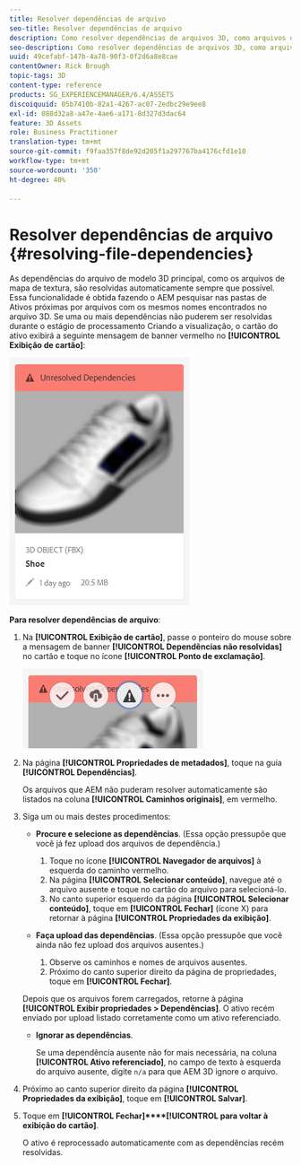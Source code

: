 ```yaml
---
title: Resolver dependências de arquivo
seo-title: Resolver dependências de arquivo
description: Como resolver dependências de arquivos 3D, como arquivos de mapa de textura quando a resolução automática falha.
seo-description: Como resolver dependências de arquivos 3D, como arquivos de mapa de textura quando a resolução automática falha.
uuid: 49cefabf-147b-4a78-90f3-0f2d6a8e8cae
contentOwner: Rick Brough
topic-tags: 3D
content-type: reference
products: SG_EXPERIENCEMANAGER/6.4/ASSETS
discoiquuid: 05b7410b-82a1-4267-ac07-2edbc29e9ee8
exl-id: 088d32a8-a47e-4ae6-a171-8d327d3dac64
feature: 3D Assets
role: Business Practitioner
translation-type: tm+mt
source-git-commit: f9faa357f8de92d205f1a297767ba4176cfd1e10
workflow-type: tm+mt
source-wordcount: '350'
ht-degree: 40%

---
```


# Resolver dependências de arquivo {#resolving-file-dependencies}

As dependências do arquivo de modelo 3D principal, como os arquivos de mapa de textura, são resolvidas automaticamente sempre que possível. Essa funcionalidade é obtida fazendo o AEM pesquisar nas pastas de Ativos próximas por arquivos com os mesmos nomes encontrados no arquivo 3D. Se uma ou mais dependências não puderem ser resolvidas durante o estágio de processamento Criando a visualização, o cartão do ativo exibirá a seguinte mensagem de banner vermelho no **[!UICONTROL Exibição de cartão]**:

![chlimage_1-124](assets/chlimage_1-124.png)

**Para resolver dependências de arquivo**:

1. Na **[!UICONTROL Exibição de cartão]**, passe o ponteiro do mouse sobre a mensagem de banner **[!UICONTROL Dependências não resolvidas]** no cartão e toque no ícone **[!UICONTROL Ponto de exclamação]**.

   ![chlimage_1-125](assets/chlimage_1-125.png)

1. Na página **[!UICONTROL Propriedades de metadados]**, toque na guia **[!UICONTROL Dependências]**.

   Os arquivos que AEM não puderam resolver automaticamente são listados na coluna **[!UICONTROL Caminhos originais]**, em vermelho.

1. Siga um ou mais destes procedimentos:

   * **Procure e selecione as dependências**. (Essa opção pressupõe que você já fez upload dos arquivos de dependência.)

      1. Toque no ícone **[!UICONTROL Navegador de arquivos]** à esquerda do caminho vermelho.
      1. Na página **[!UICONTROL Selecionar conteúdo]**, navegue até o arquivo ausente e toque no cartão do arquivo para selecioná-lo.
      1. No canto superior esquerdo da página **[!UICONTROL Selecionar conteúdo]**, toque em **[!UICONTROL Fechar]** (ícone X) para retornar à página **[!UICONTROL Propriedades da exibição]**.
   * **Faça upload das dependências**. (Essa opção pressupõe que você ainda não fez upload dos arquivos ausentes.)

      1. Observe os caminhos e nomes de arquivos ausentes.
      1. Próximo do canto superior direito da página de propriedades, toque em **[!UICONTROL Fechar]**.

   Depois que os arquivos forem carregados, retorne à página **[!UICONTROL Exibir propriedades > Dependências]**. O ativo recém enviado por upload listado corretamente como um ativo referenciado.

   * **Ignorar as dependências**.

      Se uma dependência ausente não for mais necessária, na coluna **[!UICONTROL Ativo referenciado]**, no campo de texto à esquerda do arquivo ausente, digite `n/a` para que AEM 3D ignore o arquivo.



1. Próximo ao canto superior direito da página **[!UICONTROL Propriedades da exibição]**, toque em **[!UICONTROL Salvar]**.
1. Toque em **[!UICONTROL Fechar]****[!UICONTROL para voltar à exibição do cartão]**.

   O ativo é reprocessado automaticamente com as dependências recém resolvidas.
